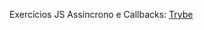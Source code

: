 Exercícios JS Assíncrono e Callbacks: [Trybe](https://app.betrybe.com/course/fundamentals/js-asynchronous/callbacks)
